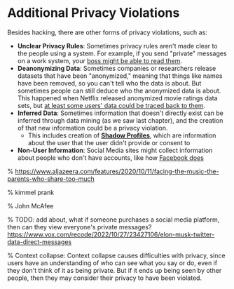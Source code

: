 # Additional Privacy Violations

Besides hacking, there are other forms of privacy violations, such as:

- __Unclear Privacy Rules__: Sometimes privacy rules aren't made clear to the people using a system. For example, if you send "private" messages on a work system, your [boss might be able to read them](https://www.bbc.com/worklife/article/20210813-are-your-work-messages-as-private-as-you-think).
- __Deanonymizing Data__: Sometimes companies or researchers release datasets that have been "anonymized," meaning that things like names have been removed, so you can't tell who the data is about. But sometimes people can still deduce who the anonymized data is about. This happened when Netflix released anonymized movie ratings data sets, but [at least some users' data could be traced back to them](https://www.wired.com/2007/12/why-anonymous-data-sometimes-isnt/).
- __Inferred Data__: Sometimes information that doesn't directly exist can be inferred through data mining (as we saw last chapter), and the creation of that new information could be a privacy violation.
  - This includes creation of __[Shadow Profiles](https://en.wikipedia.org/wiki/Shadow_profile)__, which are information about the user that the user didn't provide or consent to
- __Non-User Information__: Social Media sites might collect information about people who don't have accounts, like how [Facebook does](https://www.reuters.com/article/us-facebook-privacy-tracking/facebook-fuels-broad-privacy-debate-by-tracking-non-users-idUSKBN1HM0DR)

% https://www.aljazeera.com/features/2020/10/11/facing-the-music-the-parents-who-share-too-much

% kimmel prank

% John McAfee

% TODO: add about, what if someone purchases a social media platform, then can they view everyone's private messages?  https://www.vox.com/recode/2022/10/27/23427106/elon-musk-twitter-data-direct-messages


% Context collapse: Context collapse causes difficulties with privacy, since users have an understanding of who can see what you say or do, even if they don't think of it as being private. But if it ends up being seen by other people, then they may consider their privacy to have been violated.